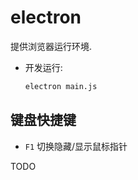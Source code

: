 # electron

提供浏览器运行环境.

- 开发运行:

  ```sh
  electron main.js
  ```

## 键盘快捷键

- `F1` 切换隐藏/显示鼠标指针

TODO
